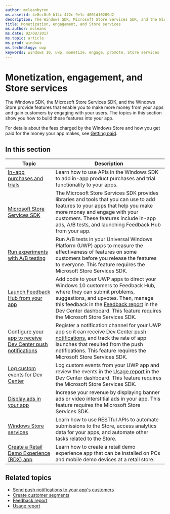 ```yaml
---
author: mcleanbyron
ms.assetid: 4e8cc0c0-b14c-472c-9e1c-4601d10289d2
description: The Windows SDK, Microsoft Store Services SDK, and the Windows Store provide many features that enable you to make more money from your apps and gain customers from engaging with your users.
title: Monetization, engagement, and Store services
ms.author: mcleans
ms.date: 02/08/2017
ms.topic: article
ms.prod: windows
ms.technology: uwp
keywords: windows 10, uwp, monetize, engage, promote, Store services
---
```


# Monetization, engagement, and Store services

The Windows SDK, the Microsoft Store Services SDK, and the Windows Store provide features that enable you to make more money from your apps and gain customers by engaging with your users. The topics in this section show you how to build these features into your app.

For details about the fees charged by the Windows Store and how you get paid for the money your app makes, see [Getting paid](https://msdn.microsoft.com/library/windows/apps/mt148536).

## In this section

| Topic                | Description                 |
|--------------------|-----------------------------|
| [In-app purchases and trials](in-app-purchases-and-trials.md)      | Learn how to use APIs in the Windows SDK to add in-app product purchases and trial functionality to your apps.  |
| [Microsoft Store Services SDK](microsoft-store-services-sdk.md)      | The Microsoft Store Services SDK provides libraries and tools that you can use to add features to your apps that help you make more money and engage with your customers. These features include in-app ads, A/B tests, and launching Feedback Hub from your app. |
| [Run experiments with A/B testing](run-app-experiments-with-a-b-testing.md)      |   Run A/B tests in your Universal Windows Platform (UWP) apps to measure the effectiveness of features on some customers before you release the features to everyone. This feature requires the Microsoft Store Services SDK.  |
| [Launch Feedback Hub from your app](launch-feedback-hub-from-your-app.md)      |   Add code to your UWP apps to direct your Windows 10 customers to Feedback Hub, where they can submit problems, suggestions, and upvotes. Then, manage this feedback in the [Feedback report](../publish/feedback-report.md) in the Dev Center dashboard. This feature requires the Microsoft Store Services SDK.   |
| [Configure your app to receive Dev Center push notifications](configure-your-app-to-receive-dev-center-notifications.md)  |  Register a notification channel for your UWP app so it can receive [Dev Center push notifications](../publish/send-push-notifications-to-your-apps-customers.md), and track the rate of app launches that resulted from the push notifications. This feature requires the Microsoft Store Services SDK.  |
| [Log custom events for Dev Center](log-custom-events-for-dev-center.md)  | Log custom events from your UWP app and review the events in the [Usage report](../publish/usage-report.md) in the Dev Center dashboard. This feature requires the Microsoft Store Services SDK. |
| [Display ads in your app](display-ads-in-your-app.md)      |   Increase your revenue by displaying banner ads or video interstitial ads in your app. This feature requires the Microsoft Store Services SDK.   |
| [Windows Store services](using-windows-store-services.md)    |  Learn how to use RESTful APIs to automate submissions to the Store, access analytics data for your apps, and automate other tasks related to the Store.    |
| [Create a Retail Demo Experience (RDX) app](retail-demo-experience.md)        |  Learn how to create a retail demo experience app that can be installed on PCs and mobile demo devices at a retail store.  |

## Related topics

* [Send push notifications to your app's customers](../publish/send-push-notifications-to-your-apps-customers.md)
* [Create customer segments](../publish/create-customer-segments.md)
* [Feedback report](../publish/feedback-report.md)
* [Usage report](../publish/usage-report.md)
